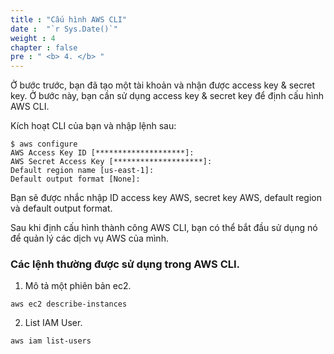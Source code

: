 ```yaml
---
title : "Cấu hình AWS CLI"
date :  "`r Sys.Date()`" 
weight : 4 
chapter : false
pre : " <b> 4. </b> "
---
```


Ở bước trước, bạn đã tạo một tài khoản và nhận được access key & secret key. Ở bước này, bạn cần sử dụng access key & secret key để định cấu hình AWS CLI.

Kích hoạt CLI của bạn và nhập lệnh sau:

```shell
$ aws configure
AWS Access Key ID [********************]:
AWS Secret Access Key [********************]:
Default region name [us-east-1]:
Default output format [None]:
```

Bạn sẽ được nhắc nhập ID access key AWS, secret key AWS, default region và default output format.

Sau khi định cấu hình thành công AWS CLI, bạn có thể bắt đầu sử dụng nó để quản lý các dịch vụ AWS của mình.

### Các lệnh thường được sử dụng trong AWS CLI.

1. Mô tả một phiên bản ec2.

```shell
aws ec2 describe-instances
```

2. List IAM User.

```shell
aws iam list-users
```
